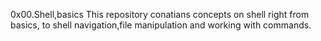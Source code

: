 0x00.Shell,basics
This repository conatians concepts on shell right from basics, to shell navigation,file manipulation and working with commands.
